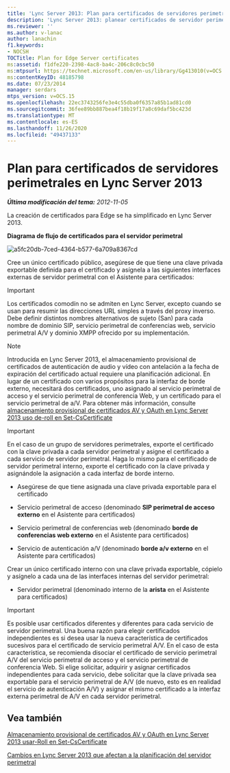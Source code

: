 ```yaml
---
title: 'Lync Server 2013: Plan para certificados de servidores perimetrales'
description: 'Lync Server 2013: planear certificados de servidor perimetral.'
ms.reviewer: ''
ms.author: v-lanac
author: lanachin
f1.keywords:
- NOCSH
TOCTitle: Plan for Edge Server certificates
ms:assetid: f1dfe220-2398-4ac8-ba4c-206c8c0cbc50
ms:mtpsurl: https://technet.microsoft.com/en-us/library/Gg413010(v=OCS.15)
ms:contentKeyID: 48185798
ms.date: 07/23/2014
manager: serdars
mtps_version: v=OCS.15
ms.openlocfilehash: 22ec3743256fe3e4c55dba0f6357a85b1ad81cd0
ms.sourcegitcommit: 36fee89bb887bea4f18b19f17a8c69daf5bc423d
ms.translationtype: MT
ms.contentlocale: es-ES
ms.lasthandoff: 11/26/2020
ms.locfileid: "49437133"
---
```

# <a name="plan-for-edge-server-certificates-in-lync-server-2013"></a>Plan para certificados de servidores perimetrales en Lync Server 2013

<div data-xmlns="http://www.w3.org/1999/xhtml">

<div class="topic" data-xmlns="http://www.w3.org/1999/xhtml" data-msxsl="urn:schemas-microsoft-com:xslt" data-cs="https://msdn.microsoft.com/">

<div data-asp="https://msdn2.microsoft.com/asp">



</div>

<div id="mainSection">

<div id="mainBody">

<span> </span>

_**Última modificación del tema:** 2012-11-05_

La creación de certificados para Edge se ha simplificado en Lync Server 2013.

**Diagrama de flujo de certificados para el servidor perimetral**

![a5fc20db-7ced-4364-b577-6a709a8367cd](images/Gg413010.a5fc20db-7ced-4364-b577-6a709a8367cd(OCS.15).jpg "a5fc20db-7ced-4364-b577-6a709a8367cd")

Cree un único certificado público, asegúrese de que tiene una clave privada exportable definida para el certificado y asígnela a las siguientes interfaces externas de servidor perimetral con el Asistente para certificados:

<div>


> [!IMPORTANT]  
> Los certificados comodín no se admiten en Lync Server, excepto cuando se usan para resumir las direcciones URL simples a través del proxy inverso. Debe definir distintos nombres alternativos de sujeto (San) para cada nombre de dominio SIP, servicio perimetral de conferencias web, servicio perimetral A/V y dominio XMPP ofrecido por su implementación.



</div>

<div>


> [!NOTE]  
> Introducida en Lync Server 2013, el almacenamiento provisional de certificados de autenticación de audio y vídeo con antelación a la fecha de expiración del certificado actual requiere una planificación adicional. En lugar de un certificado con varios propósitos para la interfaz de borde externo, necesitará dos certificados, uno asignado al servicio perimetral de acceso y el servicio perimetral de conferencia Web, y un certificado para el servicio perimetral de a/V. Para obtener más información, consulte <A href="lync-server-2013-staging-av-and-oauth-certificates-using-roll-in-https://docs.microsoft.com/powershell/module/skype/Set-CsCertificate">almacenamiento provisional de certificados AV y OAuth en Lync Server 2013 uso de-roll en Set-CsCertificate</A>



</div>

<div>


> [!IMPORTANT]  
> En el caso de un grupo de servidores perimetrales, exporte el certificado con la clave privada a cada servidor perimetral y asigne el certificado a cada servicio de servidor perimetral. Haga lo mismo para el certificado de servidor perimetral interno, exporte el certificado con la clave privada y asignándole la asignación a cada interfaz de borde interno.



</div>

  - Asegúrese de que tiene asignada una clave privada exportable para el certificado

  - Servicio perimetral de acceso (denominado **SIP perimetral de acceso externo** en el Asistente para certificados)

  - Servicio perimetral de conferencias web (denominado **borde de conferencias web externo** en el Asistente para certificados)

  - Servicio de autenticación a/V (denominado **borde a/v externo** en el Asistente para certificados)

Crear un único certificado interno con una clave privada exportable, cópielo y asígnelo a cada una de las interfaces internas del servidor perimetral:

  - Servidor perimetral (denominado interno de la **arista** en el Asistente para certificados)

<div>


> [!IMPORTANT]  
> Es posible usar certificados diferentes y diferentes para cada servicio de servidor perimetral. Una buena razón para elegir certificados independientes es si desea usar la nueva característica de certificados sucesivos para el certificado de servicio perimetral A/V. En el caso de esta característica, se recomienda disociar el certificado de servicio perimetral A/V del servicio perimetral de acceso y el servicio perimetral de conferencia Web. Si elige solicitar, adquirir y asignar certificados independientes para cada servicio, debe solicitar que la clave privada sea exportable para el servicio perimetral de A/V (de nuevo, esto es en realidad el servicio de autenticación A/V) y asignar el mismo certificado a la interfaz externa perimetral de A/V en cada servidor perimetral.



</div>

<div>

## <a name="see-also"></a>Vea también


[Almacenamiento provisional de certificados AV y OAuth en Lync Server 2013 usar-Roll en Set-CsCertificate](lync-server-2013-staging-av-and-oauth-certificates-using-roll-in-https://docs.microsoft.com/powershell/module/skype/Set-CsCertificate)  


[Cambios en Lync Server 2013 que afectan a la planificación del servidor perimetral](lync-server-2013-changes-in-lync-server-that-affect-edge-server-planning.md)  
  

</div>

</div>

<span> </span>

</div>

</div>

</div>

